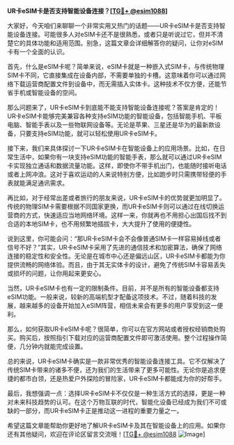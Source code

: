 **UR卡eSIM卡是否支持智能设备连接？[[TG💪+ @esim1088](https://t.me/s/esim1088)]**

大家好，今天咱们来聊聊一个非常实用又热门的话题——UR卡eSIM卡是否支持智能设备连接。可能很多人对eSIM卡还不是很熟悉，或者只是听说过它，但并不清楚它的具体功能和适用范围。别急，这篇文章会详细解答你的疑问，让你对eSIM卡有一个全面的认识。

首先，什么是eSIM卡呢？简单来说，eSIM卡就是一种嵌入式SIM卡，与传统物理SIM卡不同，它直接集成在设备内部，不需要单独的卡槽。这意味着你可以通过网络下载运营商配置文件到设备中，而无需插入实体卡。这种技术不仅方便，还能节省手机或智能设备的空间。

那么问题来了，UR卡eSIM卡到底能不能支持智能设备连接呢？答案是肯定的！UR卡eSIM卡能够完美兼容各种支持eSIM功能的智能设备，包括智能手机、平板电脑、智能手表以及一些物联网设备等。无论是苹果、三星还是华为的最新款设备，只要支持eSIM功能，就可以轻松使用UR卡eSIM卡。

接下来，我们来具体探讨一下UR卡eSIM卡在智能设备上的应用场景。比如，在日常生活中，如果你有一块支持eSIM功能的智能手表，那么就可以通过UR卡eSIM卡实现独立通话和数据流量功能。这样，即使你不带手机出门，也能随时接听电话或者上网冲浪。这对于喜欢运动的人来说特别方便，比如跑步时只需携带轻便的手表就能满足通讯需求。

再比如，对于经常出差或者旅行的朋友来说，UR卡eSIM卡的优势就更加明显了。传统的物理SIM卡需要根据不同国家更换，而UR卡eSIM卡则可以通过在线切换运营商的方式，快速适应当地网络环境。这样一来，你就再也不用担心出国后找不到合适的本地SIM卡，也不用频繁地插拔卡，大大提升了使用的便捷性。

说到这里，你可能会问：“那UR卡eSIM卡会不会像普通SIM卡一样容易掉线或者信号不好？”其实，UR卡eSIM卡采用了先进的通信技术和加密算法，确保了网络连接的稳定性和安全性。无论是在城市中心还是偏远山区，UR卡eSIM卡都能为你提供流畅的网络体验。而且，由于其无实体卡的设计，避免了传统SIM卡容易丢失或损坏的问题，让你用起来更安心。

当然，UR卡eSIM卡也有一定的限制条件。目前，并不是所有的智能设备都支持eSIM功能。一般来说，较新的高端机型才配备这项技术。不过，随着科技的发展，越来越多的设备开始加入eSIM阵营，相信未来会有更多的用户享受到这一便利。

那么，如何获取UR卡eSIM卡呢？很简单，你可以在官方网站或者授权经销商处购买。购买后，按照指引下载对应的运营商配置文件即可激活使用。整个过程操作简便，几分钟内就能完成设置。

总的来说，UR卡eSIM卡确实是一款非常优秀的智能设备连接工具。它不仅解决了传统SIM卡带来的诸多不便，还为我们的生活带来了更多可能性。无论你是追求便捷的都市白领，还是热爱户外探险的冒险家，UR卡eSIM卡都能成为你的好帮手。

最后，我想强调一点：选择UR卡eSIM卡不仅仅是一种生活方式的选择，更是一种对未来科技趋势的认可。在这个万物互联的时代，智能化设备已经成为我们不可或缺的一部分，而UR卡eSIM卡正是推动这一进程的重要力量之一。

希望这篇文章能帮助你更好地了解UR卡eSIM卡及其在智能设备上的应用。如果你还有其他疑问，欢迎在评论区留言交流哦！[[TG💪+ @esim1088](https://t.me/s/esim1088) ![Image](https://i.postimg.cc/4NQfJmqS/Snipaste-2025-05-13-00-14-12.png)]